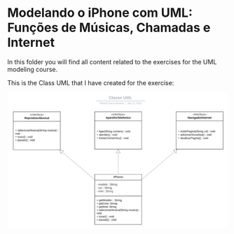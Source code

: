 # Modelando o iPhone com UML: Funções de Músicas, Chamadas e Internet
In this folder you will find all content related to the exercises for the UML modeling course.

This is the Class UML that I have created for the exercise:
</br>

<img src="https://github.com/pamelaialmeida/dio-trilha-java-basico/blob/master/src/umlModeling/resources/images/IPhone%20Class%20UML.png" alt="Iphone Class UML">
